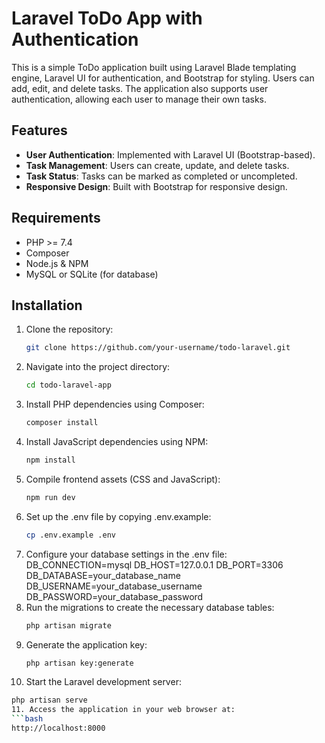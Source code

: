 # Laravel ToDo App with Authentication

This is a simple ToDo application built using Laravel Blade templating engine, Laravel UI for authentication, and Bootstrap for styling. Users can add, edit, and delete tasks. The application also supports user authentication, allowing each user to manage their own tasks.

## Features

- **User Authentication**: Implemented with Laravel UI (Bootstrap-based).
- **Task Management**: Users can create, update, and delete tasks.
- **Task Status**: Tasks can be marked as completed or uncompleted.
- **Responsive Design**: Built with Bootstrap for responsive design.

## Requirements

- PHP >= 7.4
- Composer
- Node.js & NPM
- MySQL or SQLite (for database)

## Installation

1. Clone the repository:
   ```bash
   git clone https://github.com/your-username/todo-laravel.git
2. Navigate into the project directory:
   ```bash
   cd todo-laravel-app
3. Install PHP dependencies using Composer:
   ```bash
   composer install
4. Install JavaScript dependencies using NPM:
   ```bash
   npm install
5. Compile frontend assets (CSS and JavaScript):
   ```bash
   npm run dev
6. Set up the .env file by copying .env.example:
   ```bash
   cp .env.example .env
7. Configure your database settings in the .env file:
DB_CONNECTION=mysql
DB_HOST=127.0.0.1
DB_PORT=3306
DB_DATABASE=your_database_name
DB_USERNAME=your_database_username
DB_PASSWORD=your_database_password
8. Run the migrations to create the necessary database tables:
   ```bash
   php artisan migrate
9. Generate the application key:
   ```bash
   php artisan key:generate
10. Start the Laravel development server:
   ```bash
   php artisan serve
11. Access the application in your web browser at:
   ```bash
   http://localhost:8000
